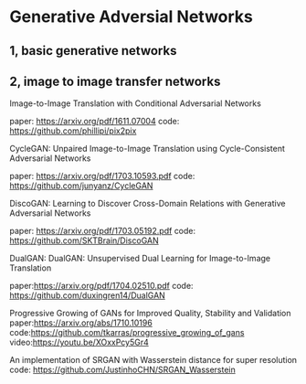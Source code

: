 # Generative Adversial Networks
## 1, basic generative networks
## 2, image to image transfer networks
Image-to-Image Translation with Conditional Adversarial Networks

paper: https://arxiv.org/pdf/1611.07004
code: https://github.com/phillipi/pix2pix

CycleGAN: Unpaired Image-to-Image Translation using Cycle-Consistent Adversarial Networks 

paper: https://arxiv.org/pdf/1703.10593.pdf 
code: https://github.com/junyanz/CycleGAN

DiscoGAN: Learning to Discover Cross-Domain Relations with Generative Adversarial Networks

paper: https://arxiv.org/pdf/1703.05192.pdf 
code: https://github.com/SKTBrain/DiscoGAN

DualGAN: DualGAN: Unsupervised Dual Learning for Image-to-Image Translation

paper:https://arxiv.org/pdf/1704.02510.pdf
code: https://github.com/duxingren14/DualGAN

Progressive Growing of GANs for Improved Quality, Stability and Validation
paper:https://arxiv.org/abs/1710.10196
code:https://github.com/tkarras/progressive_growing_of_gans
video:https://youtu.be/XOxxPcy5Gr4

An implementation of SRGAN with Wasserstein distance for super resolution
code: https://github.com/JustinhoCHN/SRGAN_Wasserstein
